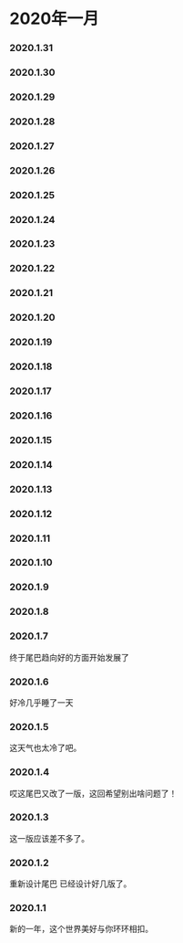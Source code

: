 # 2020年一月

### 2020.1.31
### 2020.1.30 
### 2020.1.29 
### 2020.1.28 
### 2020.1.27
### 2020.1.26 
### 2020.1.25 
### 2020.1.24 
### 2020.1.23 
### 2020.1.22 
### 2020.1.21 
### 2020.1.20 
### 2020.1.19 
### 2020.1.18
### 2020.1.17  
### 2020.1.16
### 2020.1.15
### 2020.1.14
### 2020.1.13
### 2020.1.12
### 2020.1.11
### 2020.1.10
### 2020.1.9
### 2020.1.8
### 2020.1.7
终于尾巴趋向好的方面开始发展了
### 2020.1.6
好冷几乎睡了一天
### 2020.1.5
这天气也太冷了吧。
### 2020.1.4
哎这尾巴又改了一版，这回希望别出啥问题了！
### 2020.1.3
这一版应该差不多了。
### 2020.1.2
重新设计尾巴 已经设计好几版了。
### 2020.1.1
新的一年，这个世界美好与你环环相扣。
